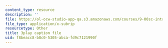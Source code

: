 ```yaml
---
content_type: resource
description: ''
file: https://ol-ocw-studio-app-qa.s3.amazonaws.com/courses/9-00sc-introduction-to-psychology-fall-2011/f8beacc8b8c05305abcafd9c7121990f_SXzdOK_J-xE.vtt
file_type: application/x-subrip
resourcetype: Other
title: 3play caption file
uid: f8beacc8-b8c0-5305-abca-fd9c7121990f
---
```

